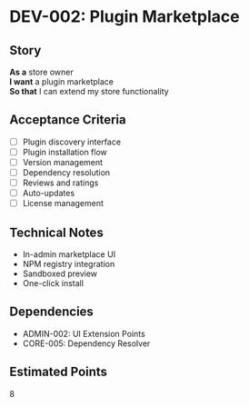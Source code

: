 # DEV-002: Plugin Marketplace

## Story
**As a** store owner  
**I want** a plugin marketplace  
**So that** I can extend my store functionality

## Acceptance Criteria
- [ ] Plugin discovery interface
- [ ] Plugin installation flow
- [ ] Version management
- [ ] Dependency resolution
- [ ] Reviews and ratings
- [ ] Auto-updates
- [ ] License management

## Technical Notes
- In-admin marketplace UI
- NPM registry integration
- Sandboxed preview
- One-click install

## Dependencies
- ADMIN-002: UI Extension Points
- CORE-005: Dependency Resolver

## Estimated Points
8